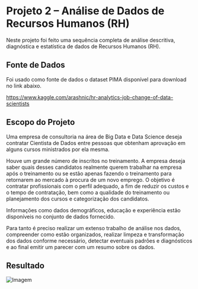 # Projeto 2 – Análise de Dados de Recursos Humanos (RH)

Neste projeto foi feito uma sequência completa de análise descritiva, diagnóstica e estatística de dados de Recursos Humanos (RH). 

## Fonte de Dados
Foi usado como fonte de dados o dataset PIMA disponível para download no link abaixo.

https://www.kaggle.com/arashnic/hr-analytics-job-change-of-data-scientists

## Escopo do Projeto
Uma empresa de consultoria na área de Big Data e Data Science deseja contratar Cientista de Dados entre pessoas que obtenham aprovação em alguns cursos ministrados por ela mesma.

Houve um grande número de inscritos no treinamento. A empresa deseja saber quais desses candidatos realmente querem trabalhar na empresa após o treinamento ou se estão apenas fazendo o treinamento para retornarem ao mercado à procura de um novo emprego. O objetivo é contratar profissionais com o perfil adequado, a fim de reduzir os custos e o tempo de contratação, bem como a qualidade do treinamento ou planejamento dos cursos e categorização dos candidatos.

Informações como dados demográficos, educação e experiência estão disponíveis no conjunto de dados fornecido.

Para tanto é preciso realizar um extenso trabalho de análise nos dados, compreender como estão organizados, realizar limpeza e transformação dos dados conforme necessário, detectar eventuais padrões e diagnósticos e ao final emitir um parecer com um resumo sobre os dados.


## Resultado

![Imagem](https://github.com/rafaelgallonb/projetos-fada/blob/main/projeto2/projeto2.JPG)
